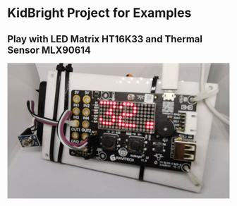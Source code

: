 
# KidBright Project for Examples


## Play with LED Matrix HT16K33 and Thermal Sensor MLX90614

![](fig/kidbright_thermal_non-contact_sensor.jpg)

